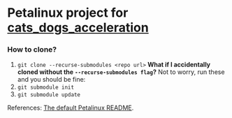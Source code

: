 # Petalinux project for [cats_dogs_acceleration](https://github.com/jona1115/cats_dogs_acceleration)

### How to clone?
1. `git clone --recurse-submodules <repo url>`
**What if I accidentally cloned without the `--recurse-submodules flag`?**
Not to worry, run these and you should be fine:
1. `git submodule init`
2. `git submodule update`

References:
[The default Petalinux README](https://github.com/jona1115/cats_dogs_acceleration_petalinux/blob/main/README).
